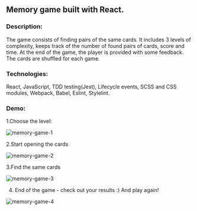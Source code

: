 ## Memory game built with React.

### Description: 
The game consists of finding pairs of the same cards. It includes 3 levels of complexity, keeps track of the number of found pairs of cards, score and time. At the end of the game, the player is provided with some feedback. The cards are shuffled for each game.

### Technologies: 
React, JavaScript, TDD testing(Jest), Lifecycle events, SCSS and CSS modules, Webpack, Babel, Eslint, Stylelint.

### Demo:
1.Choose the level:

![memory-game-1](https://user-images.githubusercontent.com/66952678/100870619-d4829b00-3496-11eb-865c-e179106ab15e.gif)

2.Start opening the cards

![memory-game-2](https://user-images.githubusercontent.com/66952678/100871277-e87acc80-3497-11eb-8d63-37cab62afa90.gif)

3.Find the same cards

![memory-game-3](https://user-images.githubusercontent.com/66952678/100872445-bb2f1e00-3499-11eb-9a89-632e1e0f1585.gif)

4. End of the game - check out your results :) And play again!

![memory-game-4](https://user-images.githubusercontent.com/66952678/100873051-a69f5580-349a-11eb-8a6c-87a78cab0a61.gif)





